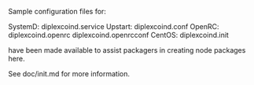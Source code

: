 Sample configuration files for:

SystemD: diplexcoind.service
Upstart: diplexcoind.conf
OpenRC:  diplexcoind.openrc
         diplexcoind.openrcconf
CentOS:  diplexcoind.init

have been made available to assist packagers in creating node packages here.

See doc/init.md for more information.
